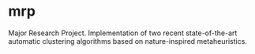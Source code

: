 # mrp
Major Research Project. Implementation of two recent state-of-the-art automatic clustering algorithms based on nature-inspired metaheuristics. 
